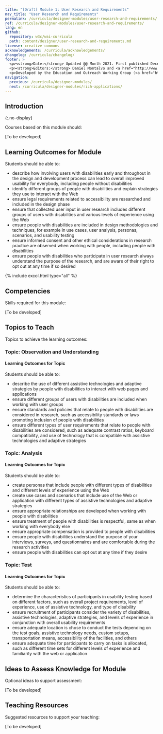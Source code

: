 ```yaml
---
title: "[Draft] Module 1: User Research and Requirements"
nav_title: "User Research and Requirements"
permalink: /curricula/designer-modules/user-research-and-requirements/
ref: /curricula/designer-modules/user-research-and-requirements/
lang: en
github:
  repository: w3c/wai-curricula
  path: content/designer/user-research-and-requirements.md
license: creative-commons
acknowledgements: /curricula/acknowledgements/
changelog: /curricula/changelog/
footer: >
  <p><strong>Date:</strong> Updated @@ Month 2021. First published December 2019.</p>
  <p><strong>Editors:</strong> Daniel Montalvo and <a href="http://www.w3.org/People/shadi/">Shadi Abou-Zahra</a>. Contributors: <a href="https://www.w3.org/WAI/EO/EOWG-members">EOWG Participants</a>. ACKNOWLEDGEMENTS lists contributors and credits.</p>
  <p>Developed by the Education and Outreach Working Group (<a href="http://www.w3.org/WAI/EO/">EOWG</a>). Developed with support from the <a href="https://www.w3.org/WAI/about/projects/wai-guide/">WAI-Guide Project</a> funded by the European Commission (EC) under the Horizon 2020 program (Grant Agreement 822245).</p>
navigation:
  previous: /curricula/designer-modules/
  next: /curricula/designer-modules/rich-applications/
---
```


## Introduction
{:.no-display}

Courses based on this module should:

[To be developed]

## Learning Outcomes for Module

Students should be able to:

* describe how involving users with disabilities early and throughout in the design and development process can lead to overall improved usability for everybody, including people without disabilities
* identify different groups of people with disabilities and explain strategies they use to interact with the Web
* ensure legal requirements related to accessibility are researched and included in the design phase
* ensure that collected user input in user research includes different groups of users with disabilities and various levels of experience using the Web
* ensure people with disabilities are included in design methodologies and techniques, for example in use cases, user analysis, personas, scenarios, and usability testing
* ensure informed consent and other ethical considerations in research practice are observed when working with people, including people with disabilities
* ensure people with disabilities who participate in user research always understand the purpose of the research, and are aware of their right to opt out at any time if so desired

{% include excol.html type="all" %}

## Competencies

Skills required for this module:

[To be developed]

## Topics to Teach

Topics to achieve the learning outcomes:

### Topic: Observation and Understanding

#### Learning Outcomes for Topic

Students should be able to:

* describe the use of different assistive technologies and adaptive strategies by people with disabilities to interact with web pages and applications
* ensure different groups of users with disabilities are included when working with user groups
* ensure standards and policies that relate to people with disabilities are considered in research, such as accessibility standards or laws promoting inclusion of people with disabilities
* ensure different types of user requirements that relate to people with disabilities are considered, such as adequate contrast ratios, keyboard compatibility, and use of technology that is compatible with assistive technologies and adaptive strategies

### Topic: Analysis

#### Learning Outcomes for Topic

Students should be able to:

* create personas that include people with different types of disabilities and different levels of experience using the Web
* create use cases and scenarios that include use of the Web or application with different types of assistive technologies and adaptive strategies
* ensure appropriate relationships are developed when working with people with disabilities
* ensure treatment of people with disabilities is respectful, same as when working with everybody else
* ensure appropriate compensation is provided to people with disabilities
* ensure people with disabilities understand the purpose of your interviews, surveys, and questionnaires and are comfortable during the research activities
* ensure people with disabilities can opt out at any time if they desire


### Topic: Test

#### Learning Outcomes for Topic

Students should be able to:

* determine the characteristics of participants in usability testing based on different factors, such as overall project requirements, level of experience, use of assistive technology, and type of disability
* ensure recruitment of participants consider the variety of disabilities, assistive technologies, adaptive strategies, and levels of experience in conjunction with overall usability requirements
* ensure adequate location is chose to conduct the tests depending on the test goals, assistive technology needs, custom setups, transportation means, accessibility of the facilities, and others
* ensure adequate time for participants to carry on tasks is allocated, such as different time sets for different levels of experience and familiarity with the web or application


## Ideas to Assess Knowledge for Module

Optional ideas to support assessment:

[To be developed]

## Teaching Resources

Suggested resources to support your teaching:

[To be developed]


